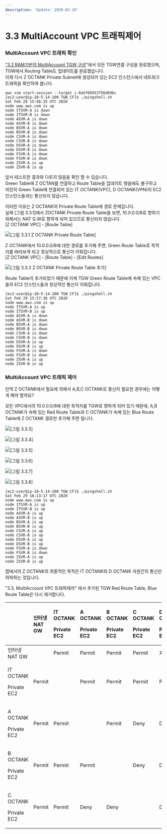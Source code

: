 ```yaml
---
description: 'Update: 2020-02-26'
---
```


# 3.3 MultiAccount VPC 트래픽제어

### MultiAccount VPC 트래픽 확인

["3.2 RAM기반의 MultiAccount TGW 구성](3.2.ram-multiaccount-tgw.md#ram-resource-access-manager-overview)"에서 모든 TGW연결 구성을 완료했으며, TGW에서 Routing Table도 업데이트를 완료했습니다.  
이제 다시 Z OCTANK Private Subnet에 생성되어 있는 EC2 인스턴스에서 네트워크 트래픽을 확인하여 봅니다.

```text
aws ssm start-session --target i-0a5f69553f56db9bc
[ec2-user@ip-10-5-14-100 TGW_CF]$ ./pingshell.sh
Sat Feb 29 15:46:35 UTC 2020
node www.aws.com is up
node ITSVR-A is down
node ITSVR-B is down
node ASVR-A is down
node ASVR-B is down
node BSVR-A is down
node BSVR-B is down
node CSVR-A is down
node CSVR-B is down
node DSVR-A is down
node DSVR-B is down
node FSVR-A is down
node FSVR-B is down
node ZSVR-A is up
node ZSVR-B is up
```

앞서 테스트한 결과와 다르지 않음을 확인 할 수 있습니다.  
 Green Table에 Z OCTAN를 연결하고 Route Table을 업데이트 했음에도 불구하고 여전히 Green Table에 연결되어 있는 IT OCTANK\(VPC\), D OCTANK\(VPN\)의 EC2 인스턴스들과는 통신되지 않습니다.

이러한 이유는 Z OCTANK의 Private Route Table에 경로 문제입니다.  
실제 \[그림 3.3.1\]에서  ZOCTANK Private Route Table을 보면, 10.0.0.0/8로 향하기 위해서는 NAT G.W로 향하게 되어 있으므로 통신되지 않습니다.  
\[Z OCTANK VPC\] - \[Route Table\]

![\[&#xADF8;&#xB9BC; 3.3.1 Z OCTANK Private Route Table\]](../.gitbook/assets/3.3.1.zoctank_private_rt_check.png)

Z OCTANK에서 10.0.0.0/8에 대한 경로를 추가해 주면, Green Route Table로 목적지를 바라보게 되고 정상적으로 통신이 이뤄집니다.  
\[Z OCTANK VPC\] - \[Route Table\] - \[Edit Routes\]

![\[&#xADF8;&#xB9BC; 3.3.2 Z OCTANK Private Route Table &#xCD94;&#xAC00;\]](../.gitbook/assets/3.3.2.zoctank_private_rt_edit.png)

Route Table이 추가되었기 때문에 이제 TGW Green Route Table에 속해 있는 VPC들의 EC2 인스턴스들과 정상적인 통신이 이뤄집니다.

```text
[ec2-user@ip-10-5-14-100 TGW_CF]$ ./pingshell.sh
Sat Feb 29 15:57:38 UTC 2020
node www.aws.com is up
node ITSVR-A is up
node ITSVR-B is up
node ASVR-A is down
node ASVR-B is down
node BSVR-A is down
node BSVR-B is down
node CSVR-A is down
node CSVR-B is down
node DSVR-A is up
node DSVR-B is up
node FSVR-A is down
node FSVR-B is down
node ZSVR-A is up
node ZSVR-B is up
```

### MultiAccount VPC 트래픽 제어 

만약 Z OCTANK에서 필요에 의해서 A,B,C OCTANK로 통신이 필요한 경우에는 어떻게 해야 할까요?

모든 VPC에서의 10.0.0.0/8에 대한 목적지를 TGW로 향하게 되어 있기 때문에, A,B OCTANK가 속해 있는 Red Route Table과 C OCTANK가 속해 있는 Blue Route Table에 Z OCTANK 경로만 추가해 주면 됩니다.

![\[&#xADF8;&#xB9BC; 3.3.3\]](../.gitbook/assets/3.3.3.blue_table_add1.png)

![\[&#xADF8;&#xB9BC; 3.3.4\]](../.gitbook/assets/3.3.4.blue_table_add2.png)

![\[&#xADF8;&#xB9BC; 3.3.5\]](../.gitbook/assets/3.3.5.blue_table_add3.png)

![\[&#xADF8;&#xB9BC; 3.3.6\]](../.gitbook/assets/3.3.6.red_table_add1.png)

![\[&#xADF8;&#xB9BC; 3.3.7\]](../.gitbook/assets/3.3.7.red_table_add2.png)



![\[&#xADF8;&#xB9BC; 3.3.8\]](../.gitbook/assets/3.3.8.red_table_add3.png)



```text
[ec2-user@ip-10-5-14-100 TGW_CF]$ ./pingshell.sh
Sat Feb 29 16:13:17 UTC 2020
node www.aws.com is up
node ITSVR-A is up
node ITSVR-B is up
node ASVR-A is up
node ASVR-B is up
node BSVR-A is up
node BSVR-B is up
node CSVR-A is up
node CSVR-B is up
node DSVR-A is up
node DSVR-B is up
node FSVR-A is down
node FSVR-B is down
node ZSVR-A is up
node ZSVR-B is up
```

랩에서의 Z OCTANK의 최종적인 목적은 IT OCTANK와 D OCTANK 자원간의 통신만 허락하는 것입니다. 

"3.3. MultiAccount VPC 트래픽제어" 에서 추가된 TGW Red Route Table, Blue Route Table은 다시 제거합니다.



<table>
  <thead>
    <tr>
      <th style="text-align:left"></th>
      <th style="text-align:left">&#xC778;&#xD130;&#xB137; NAT GW</th>
      <th style="text-align:left">
        <p>IT OCTANK</p>
        <p>Private EC2</p>
      </th>
      <th style="text-align:left">
        <p>A OCTANK</p>
        <p>Private EC2</p>
      </th>
      <th style="text-align:left">
        <p>B OCTANK</p>
        <p>Private EC2</p>
      </th>
      <th style="text-align:left">
        <p>C OCTANK</p>
        <p>Private EC2</p>
      </th>
      <th style="text-align:left">
        <p>D OCTANK</p>
        <p>Private EC2</p>
      </th>
      <th style="text-align:left">
        <p>ZOCTANK</p>
        <p>Private EC2</p>
      </th>
    </tr>
  </thead>
  <tbody>
    <tr>
      <td style="text-align:left">&#xC778;&#xD130;&#xB137; NAT GW</td>
      <td style="text-align:left"></td>
      <td style="text-align:left">Permit</td>
      <td style="text-align:left">Permit</td>
      <td style="text-align:left">Permit</td>
      <td style="text-align:left">Permit</td>
      <td style="text-align:left">&#xC790;&#xCCB4; IGW</td>
      <td style="text-align:left">&#xC790;&#xCCB4; IGW</td>
    </tr>
    <tr>
      <td style="text-align:left">
        <p>IT OCTANK</p>
        <p>Private EC2</p>
      </td>
      <td style="text-align:left">Permit</td>
      <td style="text-align:left"></td>
      <td style="text-align:left">Permit</td>
      <td style="text-align:left">Permit</td>
      <td style="text-align:left">Permit</td>
      <td style="text-align:left">Permit</td>
      <td style="text-align:left">Permit</td>
    </tr>
    <tr>
      <td style="text-align:left">
        <p>A OCTANK</p>
        <p>Private EC2</p>
      </td>
      <td style="text-align:left">Permit</td>
      <td style="text-align:left">Permit</td>
      <td style="text-align:left"></td>
      <td style="text-align:left">Permit</td>
      <td style="text-align:left">Deny</td>
      <td style="text-align:left">Deny</td>
      <td style="text-align:left">Deny</td>
    </tr>
    <tr>
      <td style="text-align:left">
        <p>B OCTANK</p>
        <p>Private EC2</p>
      </td>
      <td style="text-align:left">Permit</td>
      <td style="text-align:left">Permit</td>
      <td style="text-align:left">Permit</td>
      <td style="text-align:left"></td>
      <td style="text-align:left">Deny</td>
      <td style="text-align:left">Deny</td>
      <td style="text-align:left">Deny</td>
    </tr>
    <tr>
      <td style="text-align:left">
        <p>C OCTANK</p>
        <p>Private EC2</p>
      </td>
      <td style="text-align:left">Permit</td>
      <td style="text-align:left">Permit</td>
      <td style="text-align:left">Deny</td>
      <td style="text-align:left">Deny</td>
      <td style="text-align:left"></td>
      <td style="text-align:left">Deny</td>
      <td style="text-align:left">Permit</td>
    </tr>
  </tbody>
</table>






